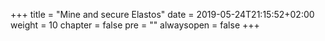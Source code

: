 +++
title = "Mine and secure Elastos"
date = 2019-05-24T21:15:52+02:00
weight = 10
chapter = false
pre = ""
alwaysopen = false
+++
